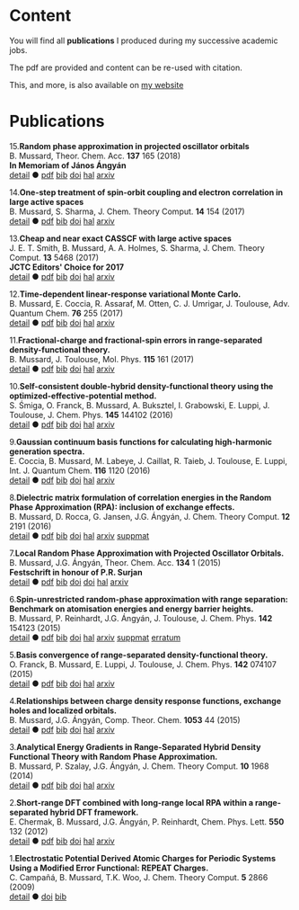 # Content

You will find all **publications** I produced during my successive academic jobs.

The pdf are provided and content can be re-used with citation.

This, and more, is also available on [my website](https://mussard.github.io/)

# Publications

15.**Random phase approximation in projected oscillator orbitals**  
 B. Mussard, Theor. Chem. Acc. **137** 165 (2018)  
 **In Memoriam of János Ángyán**  
 [detail](detail/Mus-TCA-2018)
 ●
 [pdf](doc/Mus-TCA-2018.pdf)
 [bib](doc/Mus-TCA-2018.bib)
 [doi](https://dx.doi.org/10.1007/s00214-018-2358-1)
 [hal](https://hal.archives-ouvertes.fr/hal-01911815)
 [arxiv](https://arxiv.org/abs/1811.03544)

14.**One-step treatment of spin-orbit coupling and electron correlation in large active spaces**  
 B. Mussard, S. Sharma, J. Chem. Theory Comput. **14** 154 (2017)  
 [detail](detail/MusSha-JCTC-2017)
 ●
 [pdf](doc/MusSha-JCTC-2017.pdf)
 [bib](doc/MusSha-JCTC-2017.bib)
 [doi](https://dx.doi.org/10.1021/acs.jctc.7b01019)
 [hal](http://hal.upmc.fr/hal-01612879)
 [arxiv](http://arxiv.org/abs/1710.00259)
 
13.**Cheap and near exact CASSCF with large active spaces**  
 J. E. T. Smith, B. Mussard, A. A. Holmes, S. Sharma, J. Chem. Theory Comput. **13** 5468 (2017)  
 **JCTC Editors' Choice for 2017**  
 [detail](detail/SmiMusHolSha-JCTC-2017)
 ●
 [pdf](doc/SmiMusHolSha-JCTC-2017.pdf)
 [bib](doc/SmiMusHolSha-JCTC-2017.bib)
 [doi](https://doi.org/10.1021/acs.jctc.7b00900)
 [hal](http://hal.upmc.fr/hal-01612876)
 [arxiv](http://arxiv.org/abs/1708.07544)

12.**Time-dependent linear-response variational Monte Carlo.**  
 B. Mussard, E. Coccia, R. Assaraf, M. Otten, C. J. Umrigar, J. Toulouse, Adv. Quantum Chem. **76** 255 (2017)  
 [detail](detail/MusCocAssOttUmrTou-AQC-2017)
 ●
 [pdf](doc/MusCocAssOttUmrTou-AQC-2017.pdf)
 [bib](doc/MusCocAssOttUmrTou-AQC-2017.bib)
 [doi](https://doi.org/10.1016/bs.aiq.2017.05.005)
 [hal](http://hal.upmc.fr/hal-01528081)
 [arxiv](http://arxiv.org/abs/1705.09813)
 
11.**Fractional-charge and fractional-spin errors in range-separated density-functional theory.**  
 B. Mussard, J. Toulouse, Mol. Phys. **115** 161 (2017)  
 [detail](detail/MusTou-MP-2017)
 ●
 [pdf](doc/MusTou-MP-2017.pdf)
 [bib](doc/MusTou-MP-2017.bib)
 [doi](http://dx.doi.org/10.1080/00268976.2016.1213910)
 [hal](http://hal.upmc.fr/hal-01344404)
 [arxiv](http://arxiv.org/abs/1607.03621)
 
10.**Self-consistent double-hybrid density-functional theory using the optimized-effective-potential method.**  
 S. Śmiga, O. Franck, B. Mussard, A. Buksztel, I. Grabowski, E. Luppi, J. Toulouse, J. Chem. Phys. **145** 144102 (2016)  
 [detail](detail/SmiFraMusBukGraLupTou-JCP-2016)
 ●
 [pdf](doc/SmiFraMusBukGraLupTou-JCP-2016.pdf)
 [bib](doc/SmiFraMusBukGraLupTou-JCP-2016.bib)
 [doi](http://dx.doi.org/10.1063/1.4964319)
 [hal](http://hal.upmc.fr/hal-01346158)
 [arxiv](https://arxiv.org/abs/1607.05481)
 
9.**Gaussian continuum basis functions for calculating high-harmonic generation spectra.**  
 E. Coccia, B. Mussard, M. Labeye, J. Caillat, R. Taieb, J. Toulouse, E. Luppi, Int. J. Quantum Chem. **116** 1120 (2016)  
 [detail](detail/CocMusLabCaiTaiTouLup-IJQC-2016)
 ●
 [pdf](doc/CocMusLabCaiTaiTouLup-IJQC-2016.pdf)
 [bib](doc/CocMusLabCaiTaiTouLup-IJQC-2016.bib)
 [doi](http://dx.doi.org/10.1002/qua.25146)
 [hal](http://hal.upmc.fr/hal-01277883)
 [arxiv](http://arxiv.org/abs/1602.07202)
 
8.**Dielectric matrix formulation of correlation energies in the Random Phase Approximation (RPA): inclusion of exchange effects.**  
 B. Mussard, D. Rocca, G. Jansen, J.G. Ángyán, J. Chem. Theory Comput. **12** 2191 (2016)  
 [detail](detail/MusRocJanAng-JCTC-2016)
 ●
 [pdf](doc/MusRocJanAng-JCTC-2016.pdf)
 [bib](doc/MusRocJanAng-JCTC-2016.bib)
 [doi](http://dx.doi.org/10.1021/acs.jctc.5b01129)
 [hal](http://hal.upmc.fr/hal-01304895)
 [arxiv](http://arxiv.org/abs/1604.06549)
 [suppmat](doc/MusRocJanAng-JCTC-2016-SuppInfo.pdf)

7.**Local Random Phase Approximation with Projected Oscillator Orbitals.**  
 B. Mussard, J.G. Ángyán, Theor. Chem. Acc. **134** 1 (2015)  
 **Festschrift in honour of P.R. Surjan**  
 [detail](detail/MusAng-TCA-2015)
 ●
 [pdf](doc/MusAng-TCA-2015.pdf)
 [bib](doc/MusAng-TCA-2015.bib)
 [doi](http://dx.doi.org/10.1007/s00214-015-1751-2)
 [doi](http://dx.doi.org/10.1007/978-3-662-49825-5_13)
 [hal](http://hal.upmc.fr/hal-01229901)
 [arxiv](http://arxiv.org/abs/1511.05725)

6.**Spin-unrestricted random-phase approximation with range separation: Benchmark on atomisation energies and energy barrier heights.**  
 B. Mussard, P. Reinhardt, J.G. Ángyán, J. Toulouse, J. Chem. Phys. **142** 154123 (2015)  
 [detail](detail/MusReiAngTou-JCP-2015)
 ●
 [pdf](doc/MusReiAngTou-JCP-2015.pdf)
 [bib](doc/MusReiAngTou-JCP-2015.bib)
 [doi](http://dx.doi.org/10.1063/1.4918710)
 [hal](http://hal.upmc.fr/hal-01141968)
 [arxiv](http://arxiv.org/abs/1506.05907)
 [suppmat](doc/MusReiAngTou-JCP-2015-SuppMat.pdf)
 [erratum](doc/MusReiAngTou-JCP-2015-Erratum.pdf)

5.**Basis convergence of range-separated density-functional theory.**  
 O. Franck, B. Mussard, E. Luppi, J. Toulouse, J. Chem. Phys. **142** 074107 (2015)  
 [detail](detail/FraMusLupTou-JCP-2015)
 ●
 [pdf](doc/FraMusLupTou-JCP-2015.pdf)
 [bib](doc/FraMusLupTou-JCP-2015.bib)
 [doi](http://dx.doi.org/10.1063/1.4907920)
 [hal](http://hal.upmc.fr/hal-01081816)
 [arxiv](http://arxiv.org/abs/1412.2613)
 
4.**Relationships between charge density response functions, exchange holes and localized orbitals.**  
 B. Mussard, J.G. Ángyán, Comp. Theor. Chem. **1053** 44 (2015)  
 [detail](detail/MusAng-CTC-2015)
 ●
 [pdf](doc/MusAng-CTC-2015.pdf)
 [bib](doc/MusAng-CTC-2015.bib)
 [doi](http://dx.doi.org/10.1016/j.comptc.2014.10.039)
 [hal](http://hal.upmc.fr/hal-01122075)
 [arxiv](http://arxiv.org/abs/1503.00284)
 
3.**Analytical Energy Gradients in Range-Separated Hybrid Density Functional Theory with Random Phase Approximation.**  
 B. Mussard, P. Szalay, J.G. Ángyán, J. Chem. Theory Comput. **10** 1968 (2014)  
 [detail](detail/MusSzaAng-JCTC-2014)
 ●
 [pdf](doc/MusSzaAng-JCTC-2014.pdf)
 [bib](doc/MusSzaAng-JCTC-2014.bib)
 [doi](http://dx.doi.org/10.1021/ct401044h)
 [hal](http://hal.upmc.fr/hal-01122081)
 [arxiv](http://arxiv.org/abs/1503.00277)
 
2.**Short-range DFT combined with long-range local RPA within a range-separated hybrid DFT framework.**  
 E. Chermak, B. Mussard, J.G. Ángyán, P. Reinhardt, Chem. Phys. Lett. **550** 132 (2012)  
 [detail](detail/CheMusAngRei-CPL-2012)
 ●
 [pdf](doc/CheMusAngRei-CPL-2012.pdf)
 [bib](doc/CheMusAngRei-CPL-2012.bib)
 [doi](http://dx.doi.org/10.1016/j.cplett.2012.08.073)
 [hal](http://hal.upmc.fr/hal-01137697)
 [arxiv](http://arxiv.org/abs/1504.06139)
 
1.**Electrostatic Potential Derived Atomic Charges for Periodic Systems Using a Modified Error Functional: REPEAT Charges.**  
 C. Campañá, B. Mussard, T.K. Woo, J. Chem. Theory Comput. **5** 2866 (2009)  
 [detail](detail/CamMusWoo-JCTC-2009)
 ●
 [doi](http://dx.doi.org/10.1021/ct9003405)
 [bib](doc/CamMusWoo-JCTC-2009.bib)
